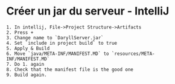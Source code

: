 # Créer un jar du serveur - IntelliJ

    1. In intellij, File->Project Structure->Artifacts
    2. Press +
    3. Change name to `DaryllServer.jar`
    4. Set `include in project build` to true
    5. Apply & Build
    6. Move `java/META-INF/MANIFEST.MD` to `resources/META-INF/MANIFEST.MD`
    7. Do 1. again
    8. Check that the manifest file is the good one
    9. Build again. 




